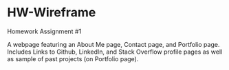 # HW-Wireframe
Homework Assignment #1

A webpage featuring an About Me page, Contact page, and Portfolio page.
Includes Links to Github, LinkedIn, and Stack Overflow profile pages as well as sample of past projects (on Portfolio page).

